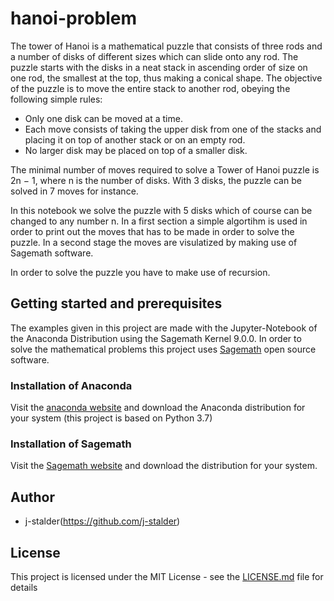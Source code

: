 # hanoi-problem
The tower of Hanoi is a mathematical puzzle that consists of three rods and a number of disks of different sizes which can slide onto any rod. The puzzle starts with the disks in a neat stack in ascending order of size on one rod, the smallest at the top, thus making a conical shape.
The objective of the puzzle is to move the entire stack to another rod, obeying the following simple rules:

* Only one disk can be moved at a time.
* Each move consists of taking the upper disk from one of the stacks and placing it on top of another stack or on an empty rod.
* No larger disk may be placed on top of a smaller disk.

The minimal number of moves required to solve a Tower of Hanoi puzzle is 2n − 1, where n is the number of disks. With 3 disks, the puzzle can be solved in 7 moves for instance.

In this notebook we solve the puzzle with 5 disks which of course can be changed to any number n. In a first section a simple algortihm is used in order to print out the moves that has to be made in order to solve the puzzle. In a second stage the moves are visulatized by making use of Sagemath software.

In order to solve the puzzle you have to make use of recursion.

## Getting started and prerequisites
The examples given in this project are made with the Jupyter-Notebook of the Anaconda Distribution using the Sagemath Kernel 9.0.0. In order to solve the mathematical problems this project uses [Sagemath](https://www.sagemath.org/) open source software.

### Installation of Anaconda
Visit the [anaconda website](https://www.anaconda.com/distribution/) and download the Anaconda distribution for your system (this project is based on Python 3.7)

### Installation of Sagemath
Visit the [Sagemath website](https://www.sagemath.org/download.html) and download the distribution for your system.

## Author
* j-stalder(https://github.com/j-stalder)

## License
This project is licensed under the MIT License - see the [LICENSE.md](LICENSE.md) file for details
